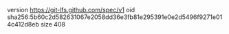 version https://git-lfs.github.com/spec/v1
oid sha256:5b60c2d582631067e2058dd36e3fb81e295391e0e2d5496f9271e014c412d8eb
size 408
